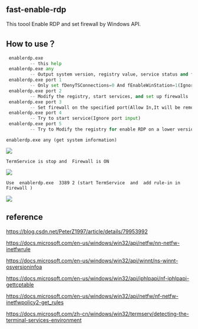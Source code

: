 ## fast-enable-rdp
This toool Enable RDP and set firewall by Windows API.

## How to use？

``` python
 enablerdp.exe
         -- this help
 enablerdp.exe any
         -- Output system version, registry value, service status and firewall status
 enablerdp.exe port 1
         -- Only set fDenyTSConnections=0 And fEnableWinStation=1(Ignore port set)
 enablerdp.exe port 2
         -- Modify the registry, start services, and set up firewalls
 enablerdp.exe port 3
         -- Set firewall on the specified port(Allow In,It will be remove same rule)
 enablerdp.exe port 4
         -- Try to start service(Ignore port input)
 enablerdp.exe port 5
         -- Try to Modify the registry for enable RDP on a lower version system(Ignore port input)
```

 ```enablerdp.exe any (get system information)```
 
 ![](https://cdn.jsdelivr.net/gh/yanghaoi/enable-rdp/images/howtouse.png)

 ```TermService is stop and  Firewall is ON```
  
![](https://cdn.jsdelivr.net/gh/yanghaoi/enable-rdp/images/check.png)
 
 ```Use  enablerdp.exe  3389 2 (start TermService  and  add rule-in in  Firewall )```
 
 ![](https://cdn.jsdelivr.net/gh/yanghaoi/enable-rdp/images/enable.png)
 
 
## reference

 https://blog.csdn.net/PeterZ1997/article/details/79953992 

 https://docs.microsoft.com/en-us/windows/win32/api/netfw/nn-netfw-inetfwrule 
 
 https://docs.microsoft.com/en-us/windows/win32/api/winnt/ns-winnt-osversioninfoa 
 
 https://docs.microsoft.com/en-us/windows/win32/api/iphlpapi/nf-iphlpapi-gettcptable 
 
 https://docs.microsoft.com/en-us/windows/win32/api/netfw/nf-netfw-inetfwpolicy2-get_rules 
 
 https://docs.microsoft.com/zh-cn/windows/win32/termserv/detecting-the-terminal-services-environment  
 

 